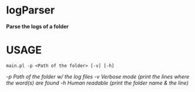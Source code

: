 # logParser
**Parse the logs of a folder**

# USAGE

`main.pl -p <Path of the folder> [-v] [-h]`

*-p Path of the folder w/ the log files*
*-v Verbose mode (print the lines where the word(s) are found*
*-h Human readable (print the folder name & the line)*


